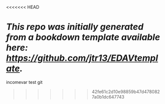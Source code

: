 <<<<<<< HEAD


*This repo was initially generated from a bookdown template available here: https://github.com/jtr13/EDAVtemplate.*	
=======
incomevar test git
>>>>>>> 42fe61c2d10e98859b47d4780827a0b1dc647743

